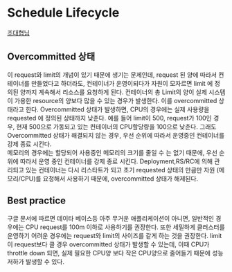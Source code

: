 
# Schedule Lifecycle

[조대협님](https://bcho.tistory.com/1291)

## Overcommitted 상태 
이  request와 limit의 개념이 있기 때문에 생기는 문제인데, request 된 양에 따라서 컨테이너를 만들었다고 하더라도, 컨테이너가 운영이되다가 자원이 모자르면 limit 에 정의된 양까지 계속해서 리소스를 요청하게 된다.
컨테이너의 총 Limit의 양이 실제 시스템이 가용한 resource의 양보다 많을 수 있는 경우가 발생한다. 이를 overcommitted 상태라고 한다.
Overcommitted 상태가 발생하면, CPU의 경우에는 실제 사용량을 requested 에 정의된 상태까지 낮춘다. 예를 들어 limit이 500, request가 100인 경우, 현재 500으로 가동되고 있는 컨테이너의 CPU할당량을 100으로 낮춘다. 그래도 Overcommitted 상태가 해결되지 않는 경우, 우선 순위에 따라서 운영중인 컨테이너를 강제 종료 시킨다.  
메모리의 경우에는 할당되어 사용중인 메모리의 크기를 줄일 수 는 없기 때문에, 우선 순위에 따라서 운영 중인 컨테이너를 강제 종료 시킨다.  Deployment,RS/RC에 의해 관리되고 있는 컨테이너는 다시 리스타트가 되고 초기 requested 상태의 만큼만 자원 (메모리/CPU)를 요청해서 사용하기 때문에, overcommitted  상태가 해제된다. 

## Best practice
구글 문서에 따르면 데이타 베이스등 아주 무거운 애플리케이션이 아니면, 일반적인 경우에는 CPU request를 100m 이하로 사용하기를 권장한다. 
또한 세밀하게 클러스터를 운영하기 어려운 경우에는 request와 limit의 사이즈를 같게 하는 것을 권장한다. limit이 request보다 클 경우 overcommitted 상태가 발생할 수 있는데, 이때 CPU가 throttle down 되면, 실제 필요한 CPU양 보다 작은 CPU양으로 줄어들기 때문에 성능저하가 발생할 수 있다.  

